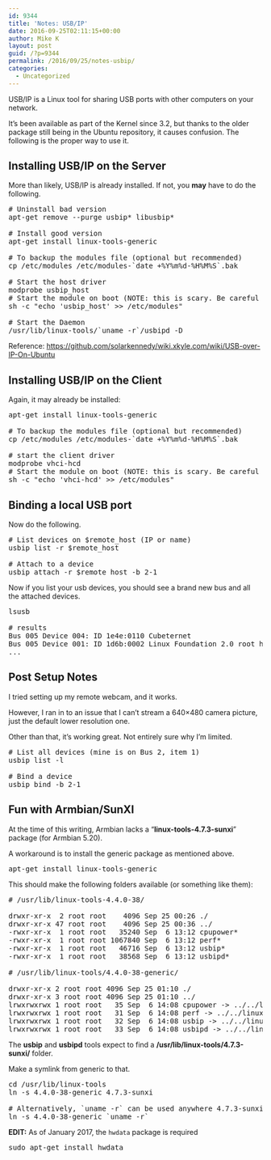 ```yaml
---
id: 9344
title: 'Notes: USB/IP'
date: 2016-09-25T02:11:15+00:00
author: Mike K
layout: post
guid: /?p=9344
permalink: /2016/09/25/notes-usbip/
categories:
  - Uncategorized
---
```

USB/IP is a Linux tool for sharing USB ports with other computers on your network.

It&#8217;s been available as part of the Kernel since 3.2, but thanks to the older package still being in the Ubuntu repository, it causes confusion. The following is the proper way to use it.

<!--more-->

## Installing USB/IP on the Server

More than likely, USB/IP is already installed. If not, you **may** have to do the following.

<pre class="lang:default decode:true " ># Uninstall bad version
apt-get remove --purge usbip* libusbip*

# Install good version
apt-get install linux-tools-generic

# To backup the modules file (optional but recommended)
cp /etc/modules /etc/modules-`date +%Y%m%d-%H%M%S`.bak

# Start the host driver
modprobe usbip_host
# Start the module on boot (NOTE: this is scary. Be careful that it's a &gt;&gt;)
sh -c "echo 'usbip_host' &gt;&gt; /etc/modules"

# Start the Daemon
/usr/lib/linux-tools/`uname -r`/usbipd -D</pre>

Reference: <https://github.com/solarkennedy/wiki.xkyle.com/wiki/USB-over-IP-On-Ubuntu>

## Installing USB/IP on the Client

Again, it may already be installed:

<pre class="lang:default decode:true " >apt-get install linux-tools-generic

# To backup the modules file (optional but recommended)
cp /etc/modules /etc/modules-`date +%Y%m%d-%H%M%S`.bak

# start the client driver
modprobe vhci-hcd
# Start the module on boot (NOTE: this is scary. Be careful that it's a &gt;&gt;)
sh -c "echo 'vhci-hcd' &gt;&gt; /etc/modules"</pre>

## Binding a local USB port

Now do the following.

<pre class="lang:default decode:true " ># List devices on $remote_host (IP or name)
usbip list -r $remote_host

# Attach to a device
usbip attach -r $remote_host -b 2-1</pre>

Now if you list your usb devices, you should see a brand new bus and all the attached devices.

<pre class="lang:default decode:true " >lsusb

# results
Bus 005 Device 004: ID 1e4e:0110 Cubeternet 
Bus 005 Device 001: ID 1d6b:0002 Linux Foundation 2.0 root hub
...</pre>

## Post Setup Notes

I tried setting up my remote webcam, and it works. 

However, I ran in to an issue that I can&#8217;t stream a 640&#215;480 camera picture, just the default lower resolution one.

Other than that, it&#8217;s working great. Not entirely sure why I&#8217;m limited.

<pre class="lang:default decode:true " ># List all devices (mine is on Bus 2, item 1)
usbip list -l

# Bind a device
usbip bind -b 2-1</pre>

## Fun with Armbian/SunXI

At the time of this writing, Armbian lacks a &#8220;**linux-tools-4.7.3-sunxi**&#8221; package (for Armbian 5.20).

A workaround is to install the generic package as mentioned above.

<pre class="lang:default decode:true " >apt-get install linux-tools-generic</pre>

This should make the following folders available (or something like them):

<pre class="lang:default decode:true " ># /usr/lib/linux-tools-4.4.0-38/

drwxr-xr-x  2 root root    4096 Sep 25 00:26 ./
drwxr-xr-x 47 root root    4096 Sep 25 00:36 ../
-rwxr-xr-x  1 root root   35240 Sep  6 13:12 cpupower*
-rwxr-xr-x  1 root root 1067840 Sep  6 13:12 perf*
-rwxr-xr-x  1 root root   46716 Sep  6 13:12 usbip*
-rwxr-xr-x  1 root root   38568 Sep  6 13:12 usbipd*

# /usr/lib/linux-tools/4.4.0-38-generic/

drwxr-xr-x 2 root root 4096 Sep 25 01:10 ./
drwxr-xr-x 3 root root 4096 Sep 25 01:10 ../
lrwxrwxrwx 1 root root   35 Sep  6 14:08 cpupower -&gt; ../../linux-tools-4.4.0-38/cpupower*
lrwxrwxrwx 1 root root   31 Sep  6 14:08 perf -&gt; ../../linux-tools-4.4.0-38/perf*
lrwxrwxrwx 1 root root   32 Sep  6 14:08 usbip -&gt; ../../linux-tools-4.4.0-38/usbip*
lrwxrwxrwx 1 root root   33 Sep  6 14:08 usbipd -&gt; ../../linux-tools-4.4.0-38/usbipd*
</pre>

The **usbip** and **usbipd** tools expect to find a **/usr/lib/linux-tools/4.7.3-sunxi/** folder.

Make a symlink from generic to that.

<pre class="lang:default decode:true " >cd /usr/lib/linux-tools
ln -s 4.4.0-38-generic 4.7.3-sunxi

# Alternatively, `uname -r` can be used anywhere 4.7.3-sunxi is expected
ln -s 4.4.0-38-generic `uname -r`</pre>

**EDIT:** As of January 2017, the `hwdata` package is required

<pre class="lang:default decode:true " >sudo apt-get install hwdata
</pre>